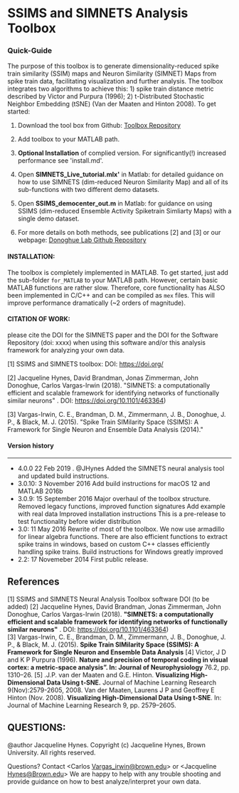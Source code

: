 
# SSIMS and SIMNETS Analysis Toolbox

### Quick-Guide ####
The purpose of this toolbox is to generate dimensionality-reduced spike train similarity (SSIM) maps and Neuron Similarity (SIMNET) Maps from spike train data, facilitating visualization and further analysis. The toolbox integrates two algorithms to achieve this: 1) spike train distance metric described by Victor and Purpura (1996); 2) t-Distributed Stochastic Neighbor Embedding (tSNE) (Van der Maaten and Hinton 2008). To get started: 

1. Download the tool box from Github: [Toolbox Repository](https://github.com/DonoghueLab/SIMNETS) 

2. Add toolbox to your MATLAB path.

3. **Optional Installation** of complied version. For significantly(!) increased performance see 'install.md'. 

3. Open **SIMNETS_Live_tutorial.mlx'** in Matlab: for detailed guidance on how to use SIMNETS (dim-reduced Neuron Similarity Map) and all of its sub-functions with two different demo datasets.   

4. Open **SSIMS_democenter_out.m** in Matlab: for guidance on using SSIMS (dim-reduced Ensemble Activity Spiketrain Simliarty Maps) with a single demo dataset.  

5. For more details on both methods, see publications [2] and [3] or our webpage: [Donoghue Lab Github Repository](https://donoghuelab.github.io/SIMNETS/) 


#### INSTALLATION: ####
The toolbox is completely implemented in MATLAB. To get started, just add the sub-folder `for_MATLAB` to your MATLAB path. However, certain basic MATLAB functions are rather slow. Therefore, core functionality has ALSO been implemented in C/C++ and can be compiled as `mex` files. This will improve performance dramatically (~2 orders of magnitude). 

#### CITATION OF WORK: ####
please cite the DOI for the SIMNETS paper and the DOI for the Software Repository (doi: xxxx) when using this software and/or this analysis framework for analyzing your own data. 

[1] SSIMS and SIMNETS toolbox: DOI: https://doi.org/  

[2] Jacqueline Hynes, David Brandman,  Jonas Zimmerman, John Donoghue, Carlos Vargas-Irwin (2018). "SIMNETS: a computationally efficient and scalable framework for identifying networks of functionally similar neurons" . DOI: https://doi.org/10.1101/463364) 

[3] Vargas-Irwin, C. E., Brandman, D. M., Zimmermann, J. B., Donoghue, J. P., & Black, M. J. (2015).  "Spike Train SIMilarity Space (SSIMS): A Framework for Single Neuron and Ensemble Data Analysis (2014)."



#### Version history ####
---------------

*   4.0.0  22 Feb 2019 . @JHynes
  Added the SIMNETS neural analysis tool and updated build instructions. 
*   3.0.10: 3 November 2016
  Add build instructions for macOS 12 and MATLAB 2016b
*   3.0.9:  15 September 2016
  Major overhaul of the toolbox structure.
  Removed legacy functions, improved function signatures
  Add example with real data
  Improved installation instructions
  This is a pre-release to test functionality before wider distribution
*   3.0:    11 May 2016
	Rewrite of most of the toolbox. We now use armadillo for linear algebra functions.
	There are also efficient functions to extract spike trains in windows, based
	on custom C++ classes efficiently handling spike trains.
	Build instructions for Windows greatly improved
*   2.2:    17 Novemeber 2014
    First public release.


References
----------
[1] SSIMS and SIMNETS Neural Analysis Toolbox software DOI (to be added)
[2] Jacqueline Hynes, David Brandman,  Jonas Zimmerman, John Donoghue, Carlos Vargas-Irwin (2018). **"SIMNETS: a computationally efficient and scalable framework for identifying networks of functionally similar neurons"** . DOI: https://doi.org/10.1101/463364)       
[3] Vargas-Irwin, C. E., Brandman, D. M., Zimmermann, J. B., Donoghue, J. P., & Black, M. J. (2015).  **Spike Train SIMilarity Space (SSIMS): A Framework for Single Neuron and Ensemble Data Analysis**
[4] Victor, J D and K P Purpura (1996). **Nature and precision of temporal coding in visual cortex: a metric-space analysis”. In: Journal of Neurophysiology** 76.2, pp. 1310–26.
[5] .J.P. van der Maaten and G.E. Hinton. **Visualizing High-Dimensional Data Using t-SNE.** Journal of Machine Learning Research 9(Nov):2579-2605, 2008.
Van der Maaten, Laurens J P and Geoffrey E Hinton (Nov. 2008). **Visualizing High-Dimensional Data Using t-SNE**. In: Journal of Machine Learning Research 9, pp. 2579–2605.


## QUESTIONS: 
@author Jacqueline Hynes. Copyright (c) Jacqueline Hynes, Brown University. All rights reserved.

Questions? Contact <Carlos Vargas_irwin@brown.edu> or <Jacqueline Hynes@Brown.edu>
We are happy to help with any trouble shooting and provide guidance on how to best analyze/interpret your own data.


